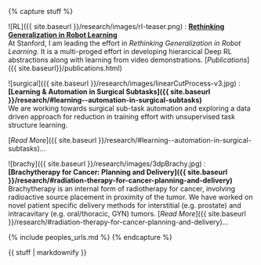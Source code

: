 {% capture stuff %}

![RL]({{ site.baseurl }}/research/images/rl-teaser.png)
: [**Rethinking Generalization in Robot Learning**]()  
  At Stanford, I am leading the effort in *Rethinking Generalization in Robot Learning*. It is a multi-proged effort in developing hierarcical Deep RL abstractions along with learning from video demonstrations. [*Publications*]({{ site.baseurl}}/publications.html)

<!-- In my Ph.D., I have primarily worked on algorithmic solutions for challenges in: -->

![surgical]({{ site.baseurl }}/research/images/linearCutProcess-v3.jpg)
: **[Learning & Automation in Surgical Subtasks]({{ site.baseurl }}/research/#learning--automation-in-surgical-subtasks)**  
We are working towards surgical sub-task automation and exploring a data driven approach for reduction in training effort with unsupervised task structure learning. 
<!-- Our recent work includes a '[Learning by Observation]({{ site.baseurl }}/files/murali-LBO-2015.pdf)' approach for multilateral cutting, and a [disposable probe]({{ site.baseurl }}/research/#learning--automation-in-surgical-subtasks) for RMIS. -->
[*Read More*]({{ site.baseurl }}/research/#learning--automation-in-surgical-subtasks)...  

![brachy]({{ site.baseurl }}/research/images/3dpBrachy.jpg)
: **[Brachytherapy for Cancer: Planning and Delivery]({{ site.baseurl }}/research/#radiation-therapy-for-cancer-planning-and-delivery)**  
Brachytherapy is an internal form of radiotherapy for cancer, involving radioactive source placement in proximity of the tumor. We have worked on novel patient specific delivery methods for interstitial (e.g. prostate) and intracavitary (e.g. oral/thoracic, GYN) tumors.
[*Read More*]({{ site.baseurl }}/research/#radiation-therapy-for-cancer-planning-and-delivery)...  

{% include peoples_urls.md %}
{% endcapture %}

<div class="projects">
{{ stuff | markdownify }}
</div>
